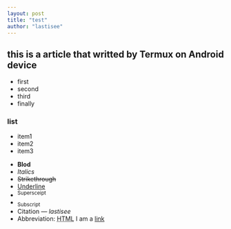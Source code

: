 ```yaml
---
layout: post
title: "test"
author: "lastisee"
---
```

## this is a article that writted by Termux on Android device
- first
- second
- third
- finally

### list
* item1
* item2
* item3

- **Blod**
- _Italics_
- ~~Strikethrough~~
- <ins>Underline</ins>
- <sup>Supersceipt</sup>
- <sub>Subscript</sub>
- Citation <cite>&mdash; lastisee </cite>
- Abbreviation: <abbr title="HyperText Markup Language">HTML</abbr>
I am a [link](https://github.com/lzzhanglin)




